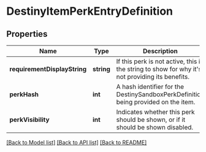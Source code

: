# DestinyItemPerkEntryDefinition

## Properties
Name | Type | Description | Notes
------------ | ------------- | ------------- | -------------
**requirementDisplayString** | **string** | If this perk is not active, this is the string to show for why it&#39;s not providing its benefits. | [optional] 
**perkHash** | **int** | A hash identifier for the DestinySandboxPerkDefinition being provided on the item. | [optional] 
**perkVisibility** | **int** | Indicates whether this perk should be shown, or if it should be shown disabled. | [optional] 

[[Back to Model list]](../README.md#documentation-for-models) [[Back to API list]](../README.md#documentation-for-api-endpoints) [[Back to README]](../README.md)


